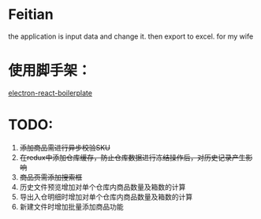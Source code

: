 # Feitian

the application is input data and change it. then export to excel. for my wife

# 使用脚手架：

[electron-react-boilerplate](https://github.com/electron-react-boilerplate/electron-react-boilerplate)


# TODO:
1. ~~添加商品需进行异步校验SKU~~
2. ~~在redux中添加仓库缓存，防止仓库数据进行冻结操作后，对历史记录产生影响~~
3. ~~商品页需添加搜索框~~
4. 历史文件预览增加对单个仓库内商品数量及箱数的计算
5. 导出入仓明细时增加对单个仓库内商品数量及箱数的计算
6. 新建文件时增加批量添加商品功能